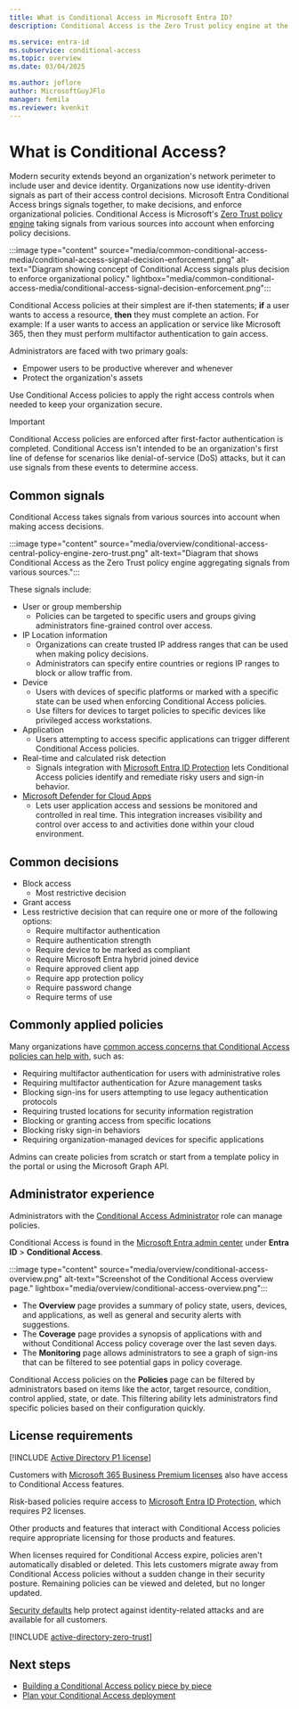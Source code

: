 ```yaml
---
title: What is Conditional Access in Microsoft Entra ID?
description: Conditional Access is the Zero Trust policy engine at the heart of the new identity-driven control plane.

ms.service: entra-id
ms.subservice: conditional-access
ms.topic: overview
ms.date: 03/04/2025

ms.author: joflore
author: MicrosoftGuyJFlo
manager: femila
ms.reviewer: kvenkit
---
```

# What is Conditional Access?

Modern security extends beyond an organization's network perimeter to include user and device identity. Organizations now use identity-driven signals as part of their access control decisions. Microsoft Entra Conditional Access brings signals together, to make decisions, and enforce organizational policies. Conditional Access is Microsoft's [Zero Trust policy engine](/security/zero-trust/deploy/identity) taking signals from various sources into account when enforcing policy decisions.

:::image type="content" source="media/common-conditional-access-media/conditional-access-signal-decision-enforcement.png" alt-text="Diagram showing concept of Conditional Access signals plus decision to enforce organizational policy." lightbox="media/common-conditional-access-media/conditional-access-signal-decision-enforcement.png":::

Conditional Access policies at their simplest are if-then statements; **if** a user wants to access a resource, **then** they must complete an action. For example: If a user wants to access an application or service like Microsoft 365, then they must perform multifactor authentication to gain access.

Administrators are faced with two primary goals:

- Empower users to be productive wherever and whenever
- Protect the organization's assets

Use Conditional Access policies to apply the right access controls when needed to keep your organization secure.

> [!IMPORTANT]
> Conditional Access policies are enforced after first-factor authentication is completed. Conditional Access isn't intended to be an organization's first line of defense for scenarios like denial-of-service (DoS) attacks, but it can use signals from these events to determine access.

## Common signals

Conditional Access takes signals from various sources into account when making access decisions. 

:::image type="content" source="media/overview/conditional-access-central-policy-engine-zero-trust.png" alt-text="Diagram that shows Conditional Access as the Zero Trust policy engine aggregating signals from various sources.":::

These signals include:

- User or group membership
   - Policies can be targeted to specific users and groups giving administrators fine-grained control over access.
- IP Location information
   - Organizations can create trusted IP address ranges that can be used when making policy decisions. 
   - Administrators can specify entire countries or regions IP ranges to block or allow traffic from.
- Device
   - Users with devices of specific platforms or marked with a specific state can be used when enforcing Conditional Access policies.
   - Use filters for devices to target policies to specific devices like privileged access workstations.
- Application
   - Users attempting to access specific applications can trigger different Conditional Access policies.
- Real-time and calculated risk detection
   - Signals integration with [Microsoft Entra ID Protection](~/id-protection/overview-identity-protection.md) lets Conditional Access policies identify and remediate risky users and sign-in behavior.
- [Microsoft Defender for Cloud Apps](/defender-cloud-apps/what-is-defender-for-cloud-apps)
   - Lets user application access and sessions be monitored and controlled in real time. This integration increases visibility and control over access to and activities done within your cloud environment.

## Common decisions

- Block access
   - Most restrictive decision
- Grant access
- Less restrictive decision that can require one or more of the following options:
   - Require multifactor authentication
   - Require authentication strength
   - Require device to be marked as compliant
   - Require Microsoft Entra hybrid joined device
   - Require approved client app
   - Require app protection policy
   - Require password change
   - Require terms of use

## Commonly applied policies

Many organizations have [common access concerns that Conditional Access policies can help with](concept-conditional-access-policy-common.md), such as:

- Requiring multifactor authentication for users with administrative roles
- Requiring multifactor authentication for Azure management tasks
- Blocking sign-ins for users attempting to use legacy authentication protocols
- Requiring trusted locations for security information registration
- Blocking or granting access from specific locations
- Blocking risky sign-in behaviors
- Requiring organization-managed devices for specific applications

Admins can create policies from scratch or start from a template policy in the portal or using the Microsoft Graph API.

## Administrator experience

Administrators with the [Conditional Access Administrator](~/identity/role-based-access-control/permissions-reference.md#conditional-access-administrator) role can manage policies.

Conditional Access is found in the [Microsoft Entra admin center](https://entra.microsoft.com) under **Entra ID** > **Conditional Access**.

:::image type="content" source="media/overview/conditional-access-overview.png" alt-text="Screenshot of the Conditional Access overview page." lightbox="media/overview/conditional-access-overview.png":::

- The **Overview** page provides a summary of policy state, users, devices, and applications, as well as general and security alerts with suggestions.
- The **Coverage** page provides a synopsis of applications with and without Conditional Access policy coverage over the last seven days.
- The **Monitoring** page allows administrators to see a graph of sign-ins that can be filtered to see potential gaps in policy coverage.

Conditional Access policies on the **Policies** page can be filtered by administrators based on items like the actor, target resource, condition, control applied, state, or date. This filtering ability lets administrators find specific policies based on their configuration quickly.

## License requirements

[!INCLUDE [Active Directory P1 license](~/includes/entra-p1-license.md)]

Customers with [Microsoft 365 Business Premium licenses](/office365/servicedescriptions/office-365-service-descriptions-technet-library) also have access to Conditional Access features.

Risk-based policies require access to [Microsoft Entra ID Protection](~/id-protection/overview-identity-protection.md), which requires P2 licenses.

Other products and features that interact with Conditional Access policies require appropriate licensing for those products and features.

When licenses required for Conditional Access expire, policies aren't automatically disabled or deleted. This lets customers migrate away from Conditional Access policies without a sudden change in their security posture. Remaining policies can be viewed and deleted, but no longer updated.

[Security defaults](~/fundamentals/security-defaults.md) help protect against identity-related attacks and are available for all customers.  

[!INCLUDE [active-directory-zero-trust](~/includes/entra-zero-trust.md)]

## Next steps

- [Building a Conditional Access policy piece by piece](concept-conditional-access-policies.md)
- [Plan your Conditional Access deployment](plan-conditional-access.md)
